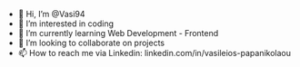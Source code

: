 - 👋 Hi, I’m @Vasi94
- 👀 I’m interested in coding
- 🌱 I’m currently learning Web Development - Frontend
- 💞️ I’m looking to collaborate on projects
- 📫 How to reach me via Linkedin:  linkedin.com/in/vasileios-papanikolaou

<!---
Vasi94/Vasi94 is a ✨ special ✨ repository because its `README.md` (this file) appears on your GitHub profile.
You can click the Preview link to take a look at your changes.
--->
